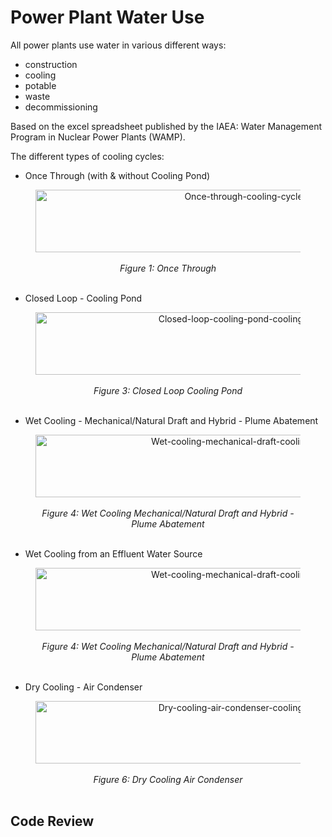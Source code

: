 
# Power Plant Water Use

All power plants use water in various different ways:

- construction
- cooling
- potable
- waste
- decommissioning

Based on the excel spreadsheet published by the IAEA: Water Management Program in Nuclear Power Plants (WAMP).

The different types of cooling cycles:

- Once Through (with & without Cooling Pond)

<figure>
    <center>
    <img src="../../img/Once_Through.png" alt="Once-through-cooling-cycle"
    title="Once through"
    width="650" height="100" />
    <br><br>
    <figcaption><i>Figure 1: Once Through</i></figcaption>
    <br>
    </center>
</figure>

- Closed Loop - Cooling Pond

<figure>
    <center>
    <img src="../../img/Closed_Loop-Cooling_Pond.png" alt="Closed-loop-cooling-pond-cooling-cycle"
    title="Closed loop cooling pond"
    width="650" height="100" />
    <br><br>
    <figcaption><i>Figure 3: Closed Loop Cooling Pond</i></figcaption>
    <br>
    </center>
</figure>

- Wet Cooling - Mechanical/Natural Draft and Hybrid - Plume Abatement

<figure>
    <center>
    <img src="../../img/Wet_Cooling-Mechanical_Draft.png" alt="Wet-cooling-mechanical-draft-cooling-cycle"
    title="Wet cooling mechanical draft"
    width="650" height="100" />
    <br><br>
    <figcaption><i>Figure 4: Wet Cooling Mechanical/Natural Draft and Hybrid - Plume Abatement</i></figcaption>
    <br>
    </center>
</figure>

- Wet Cooling from an Effluent Water Source

<figure>
    <center>
    <img src="../../img/Cooling_Tower_Effluent_Source.png" alt="Wet-cooling-mechanical-draft-cooling-cycle"
    title="Wet cooling mechanical draft"
    width="650" height="100" />
    <br><br>
    <figcaption><i>Figure 4: Wet Cooling Mechanical/Natural Draft and Hybrid - Plume Abatement</i></figcaption>
    <br>
    </center>
</figure>


- Dry Cooling - Air Condenser

<figure>
    <center>
    <img src="../../img/Dry_Cooling-Air_Condenser.png" alt="Dry-cooling-air-condenser-cooling-cycle"
    title="Dry cooling air condenser"
    width="650" height="100" />
    <br><br>
    <figcaption><i>Figure 6: Dry Cooling Air Condenser</i></figcaption>
    <br>
    </center>
</figure>

## Code Review

